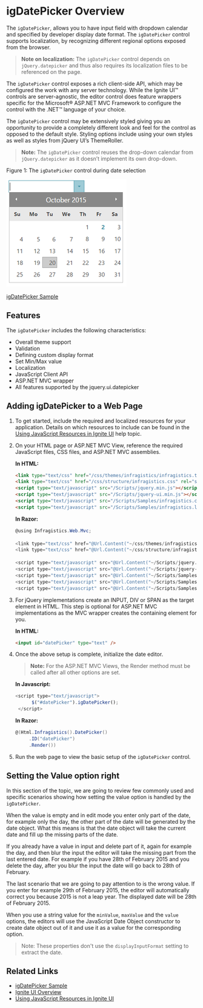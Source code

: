 ﻿<!--
|metadata|
{
    "fileName": "igdatepicker-overview",
    "controlName": "igDatePicker",
    "tags": ["Editing","Getting Started"]
}
|metadata|
-->

# igDatePicker Overview


The `igDatePicker`, allows you to have input field with dropdown calendar and specified by developer display date format. The `igDatePicker` control supports localization, by recognizing different regional options exposed from the browser.

> **Note on localization:** The `igDatePicker` control depends on `jQuery.datepicker` and thus also requires its localization files to be referenced on the page.

The `igDatePicker` control exposes a rich client-side API, which may be configured the work with any server technology. While the Ignite UI™ controls are server-agnostic, the editor control does feature wrappers specific for the Microsoft® ASP.NET MVC Framework to configure the control with the .NET™ language of your choice.

The `igDatePicker` control may be extensively styled giving you an opportunity to provide a completely different look and feel for the control as opposed to the default style. Styling options include using your own styles as well as styles from jQuery UI’s ThemeRoller.

> **Note:** The `igDatePicker` control reuses the drop-down calendar from `jQuery.datepicker` as it doesn’t implement its own drop-down.

Figure 1: The `igDatePicker` control during date selection

![](images/igDatePicker_Overview_Pic1.png)

[igDatePicker Sample](%%SamplesUrl%%/date-picker/basic-usage)

## Features

The `igDatePicker` includes the following characteristics:

-   Overall theme support
-   Validation
-   Defining custom display format
-   Set Min/Max value
-   Localization
-   JavaScript Client API
-   ASP.NET MVC wrapper
-   All features supported by the jquery.ui.datepicker


## Adding igDatePicker to a Web Page

1.  To get started, include the required and localized resources for your application. Details on which resources to include can be found in the [Using JavaScript Resources in Ignite UI](Deployment-Guide-JavaScript-Resources.html) help topic.
2.  On your HTML page or ASP.NET MVC View, reference the required JavaScript files, CSS files, and ASP.NET MVC assemblies.

    **In HTML:**

    ```html
    <link type="text/css" href="/css/themes/infragistics/infragistics.theme.css" rel="stylesheet" />
    <link type="text/css" href="/css/structure/infragistics.css" rel="stylesheet" />
    <script type="text/javascript" src="/Scripts/jquery.min.js"></script>
    <script type="text/javascript" src="/Scripts/jquery-ui.min.js"></script>
    <script type="text/javascript" src="/Scripts/Samples/infragistics.core.js"></script>
	<script type="text/javascript" src="/Scripts/Samples/infragistics.lob.js"></script>
    ```

    **In Razor:**

    ```csharp
    @using Infragistics.Web.Mvc;

    <link type="text/css" href="@Url.Content("~/css/themes/infragistics/infragistics.theme.css")" rel="stylesheet" />
    <link type="text/css" href="@Url.Content("~/css/structure/infragistics.css")" rel="stylesheet" />

    <script type="text/javascript" src="@Url.Content("~/Scripts/jquery.min.js")"></script>
    <script type="text/javascript" src="@Url.Content("~/Scripts/jquery-ui.min.js")"></script>
    <script type="text/javascript" src="@Url.Content("~/Scripts/Samples/infragistics.core.js")"></script>
	<script type="text/javascript" src="@Url.Content("~/Scripts/Samples/infragistics.lob.js")"></script>
    <script type="text/javascript" src="@Url.Content("~/Scripts/Samples/modules/i18n/regional/infragistics.ui.regional-en.js")"></script>
    ```

3.  For jQuery implementations create an INPUT, DIV or SPAN as the target element in HTML. This step is optional for ASP.NET MVC implementations as the MVC wrapper creates the containing element for you.

    **In HTML:**

    ```html
    <input id="datePicker" type="text" />
    ```

4.  Once the above setup is complete, initialize the date editor.

    > **Note:** For the ASP.NET MVC Views, the Render method must be called after all other options are set.

    **In Javascript:**

    ```js
    <script type="text/javascript">
          $("#datePicker").igDatePicker();
     </script>
    ```

    **In Razor:**

    ```csharp
    @(Html.Infragistics().DatePicker()
         .ID("datePicker")
         .Render())
    ```

5.  Run the web page to view the basic setup of the `igDatePicker` control.

## Setting the Value option right

In this section of the topic, we are going to review few commonly used and specific scenarios showing how setting the value option is handled by the `igDatePicker`.

When the value is empty and in edit mode you enter only part of the date, for example only the day, the other part of the date will be generated by the date object. What this means is that the date object will take the current date and fill up the missing parts of the date.

If you already have a value in input and delete part of it, again for example the day, and then blur the input the editor will take the missing part from the last entered date. For example if you have 28th of February 2015 and you delete the day, after you blur the input the date will go back to 28th of February.

The last scenario that we are going to pay attention to is the wrong value. If you enter for example 29th of February 2015, the editor will automatically correct you because 2015 is not a leap year. The displayed date will be 28th of February 2015. 

When you use a string value for the `minValue`, `maxValue` and the `value` options, the editors will use the JavaScript Date Object constructor to create date object out of it and use it as a value for the corresponding option.
 >Note: These properties don't use the `displayInputFormat` setting to extract the date. 

## Related Links

-   [igDatePicker Sample](%%SamplesUrl%%/editors/date-picker-overview)
-   [Ignite UI Overview](NetAdvantage-for-jQuery-Overview.html)  
-   [Using JavaScript Resources in Ignite UI](Deployment-Guide-JavaScript-Resources.html)

